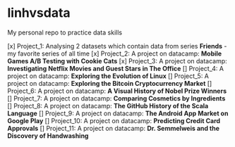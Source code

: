 # linhvsdata
My personal repo to practice data skills

[x] Project_1: Analysing 2 datasets which contain data from series **Friends** - my favorite series of all time
[x] Project_2: A project on datacamp: **Mobile Games A/B Testing with Cookie Cats**
[x] Project_3: A project on datacamp: **Investigating Netflix Movies and Guest Stars in The Office**
[] Project_4: A project on datacamp: **Exploring the Evolution of Linux**
[] Project_5: A project on datacamp: **Exploring the Bitcoin Cryptocurrency Market**
[] Project_6: A project on datacamp: **A Visual History of Nobel Prize Winners**
[] Project_7: A project on datacamp: **Comparing Cosmetics by Ingredients** 
[] Project_8: A project on datacamp: **The GitHub History of the Scala Language** 
[] Project_9: A project on datacamp: **The Android App Market on Google Play**
[] Project_10: A project on datacamp: **Predicting Credit Card Approvals**
[] Project_11: A project on datacamp: **Dr. Semmelweis and the Discovery of Handwashing** 